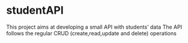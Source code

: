 # studentAPI

This project aims at developing a small API with students' data
The API follows the regular CRUD (create,read,update and delete) operations
